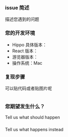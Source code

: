 ### issue 简述
描述您遇到的问题

### 您的开发环境
* Hippo 具体版本：
* React 版本：
* 游览器版本：
* 操作系统：Mac

### 复现步骤
可以贴代码或者贴图片呢
```jsx
```

### 您期望发生什么？
Tell us what should happen

### 
Tell us what happens instead
